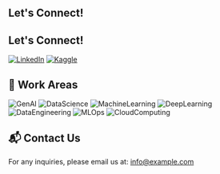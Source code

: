 ## Let's Connect!

## Let's Connect!

[![LinkedIn](https://img.shields.io/badge/LinkedIn-blue?style=for-the-badge&logo=linkedin)](https://www.linkedin.com/in/arzu-akku%C5%9F-bb888b16a/)
[![Kaggle](https://img.shields.io/badge/Kaggle-blue?style=for-the-badge&logo=kaggle)](https://www.kaggle.com/iarzuakkus)



## 🤖 Work Areas
![GenAI](https://img.shields.io/badge/GenAI-blue?style=for-the-badge)
![DataScience](https://img.shields.io/badge/DataScience-yellow?style=for-the-badge)
![MachineLearning](https://img.shields.io/badge/MachineLearning-orange?style=for-the-badge)
![DeepLearning](https://img.shields.io/badge/DeepLearning-red?style=for-the-badge)
![DataEngineering](https://img.shields.io/badge/DataEngineering-green?style=for-the-badge)
![MLOps](https://img.shields.io/badge/MLOps-purple?style=for-the-badge)
![CloudComputing](https://img.shields.io/badge/CloudComputing-pink?style=for-the-badge)

## 📬 Contact Us
For any inquiries, please email us at: [info@example.com](mailto:info@example.com)
